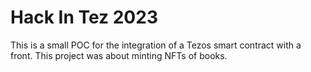 # Hack In Tez 2023
 
This is a small POC for the integration of a Tezos smart contract with a front. This project was about minting NFTs of books.
